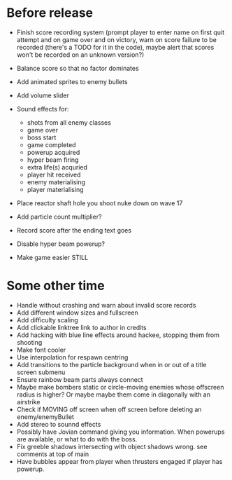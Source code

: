 # Before release

- Finish score recording system (prompt player to enter name on first quit attempt and on game over and on victory, warn on score failure to be recorded (there's a TODO for it in the code), maybe alert that scores won't be recorded on an unknown version?)
- Balance score so that no factor dominates

- Add animated sprites to enemy bullets
- Add volume slider
- Sound effects for:
	- shots from all enemy classes
	- game over
	- boss start
	- game completed
	- powerup acquired
	- hyper beam firing
	- extra life(s) acquried
	- player hit received
	- enemy materialising
	- player materialising

- Place reactor shaft hole you shoot nuke down on wave 17
- Add particle count multiplier?
- Record score after the ending text goes
- Disable hyper beam powerup?
- Make game easier STILL

# Some other time

- Handle without crashing and warn about invalid score records
- Add different window sizes and fullscreen
- Add difficulty scaling
- Add clickable linktree link to author in credits
- Add hacking with blue line effects around hackee, stopping them from shooting
- Make font cooler
- Use interpolation for respawn centring
- Add transitions to the particle background when in or out of a title screen submenu
- Ensure rainbow beam parts always connect
- Maybe make bombers static or circle-moving enemies whose offscreen radius is higher? Or maybe maybe them come in diagonally with an airstrike
- Check if MOVING off screen when off screen before deleting an enemy/enemyBullet
- Add stereo to sounnd effects
- Possibly have Jovian command giving you information. When powerups are available, or what to do with the boss.
- Fix greeble shadows intersecting with object shadows wrong. see comments at top of main
- Have bubbles appear from player when thrusters engaged if player has powerup.
